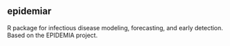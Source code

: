 ## epidemiar

R package for infectious disease modeling, forecasting, and early detection. Based on the EPIDEMIA project. 


